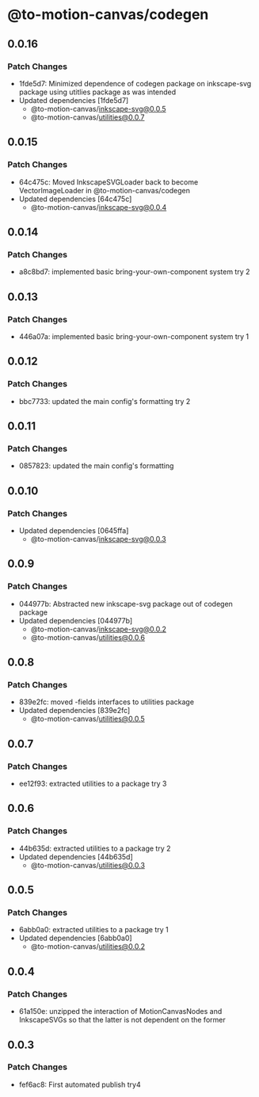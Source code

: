 # @to-motion-canvas/codegen

## 0.0.16

### Patch Changes

- 1fde5d7: Minimized dependence of codegen package on inkscape-svg package using utitlies package as was intended
- Updated dependencies [1fde5d7]
  - @to-motion-canvas/inkscape-svg@0.0.5
  - @to-motion-canvas/utilities@0.0.7

## 0.0.15

### Patch Changes

- 64c475c: Moved InkscapeSVGLoader back to become VectorImageLoader in @to-motion-canvas/codegen
- Updated dependencies [64c475c]
  - @to-motion-canvas/inkscape-svg@0.0.4

## 0.0.14

### Patch Changes

- a8c8bd7: implemented basic bring-your-own-component system try 2

## 0.0.13

### Patch Changes

- 446a07a: implemented basic bring-your-own-component system try 1

## 0.0.12

### Patch Changes

- bbc7733: updated the main config's formatting try 2

## 0.0.11

### Patch Changes

- 0857823: updated the main config's formatting

## 0.0.10

### Patch Changes

- Updated dependencies [0645ffa]
  - @to-motion-canvas/inkscape-svg@0.0.3

## 0.0.9

### Patch Changes

- 044977b: Abstracted new inkscape-svg package out of codegen package
- Updated dependencies [044977b]
  - @to-motion-canvas/inkscape-svg@0.0.2
  - @to-motion-canvas/utilities@0.0.6

## 0.0.8

### Patch Changes

- 839e2fc: moved -fields interfaces to utilities package
- Updated dependencies [839e2fc]
  - @to-motion-canvas/utilities@0.0.5

## 0.0.7

### Patch Changes

- ee12f93: extracted utilities to a package try 3

## 0.0.6

### Patch Changes

- 44b635d: extracted utilities to a package try 2
- Updated dependencies [44b635d]
  - @to-motion-canvas/utilities@0.0.3

## 0.0.5

### Patch Changes

- 6abb0a0: extracted utilities to a package try 1
- Updated dependencies [6abb0a0]
  - @to-motion-canvas/utilities@0.0.2

## 0.0.4

### Patch Changes

- 61a150e: unzipped the interaction of MotionCanvasNodes and InkscapeSVGs so that the latter is not dependent on the former

## 0.0.3

### Patch Changes

- fef6ac8: First automated publish try4
